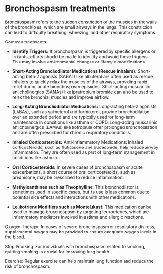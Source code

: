 # Bronchospasm treatments

Bronchospasm refers to the sudden constriction of the muscles in the walls of the bronchioles, which are small airways in the lungs. This constriction can lead to difficulty breathing, wheezing, and other respiratory symptoms.

Common treatments:

* **Identify Triggers:** If bronchospasm is triggered by specific allergens or irritants, efforts should be made to identify and avoid these triggers. This may involve environmental changes or lifestyle modifications.

* **Short-Acting Bronchodilator Medications (Rescue Inhalers):** Short-acting beta-2 agonists (SABAs) like albuterol are often used as rescue inhalers to quickly relax the muscles of the airways, providing rapid relief during acute bronchospasm episodes. Short-acting muscarinic anticholinergics (SAMAs) like ipratropium bromide can also be used to relax the bronchial muscles and improve airflow.

* **Long-Acting Bronchodilator Medications:** Long-acting beta-2 agonists (LABAs), such as salmeterol and formoterol, provide bronchodilation over an extended period and are typically used for long-term maintenance in conditions like asthma or COPD. Long-acting muscarinic anticholinergics (LAMAs) like tiotropium offer prolonged bronchodilation and are often prescribed for chronic respiratory conditions.

* **Inhaled Corticosteroids:** Anti-Inflammatory Medications: Inhaled corticosteroids, such as fluticasone and budesonide, help reduce airway inflammation. They are often used as part of long-term management in conditions like asthma.

* **Oral Corticosteroids:** In severe cases of bronchospasm or acute exacerbations, a short course of oral corticosteroids, such as prednisone, may be prescribed to reduce inflammation.

* **Methylxanthines such as Theophylline:** This bronchodilator is sometimes used in specific cases, but its use is less common due to potential side effects and interactions with other medications.

* **Leukotriene Modifiers such as Montelukast:** This medication can be used to manage bronchospasm by targeting leukotrienes, which are inflammatory mediators involved in asthma and allergic reactions.

Oxygen Therapy: In cases of severe bronchospasm or respiratory distress, supplemental oxygen may be provided to ensure adequate oxygen levels in the blood.

Stop Smoking: For individuals with bronchospasm related to smoking, quitting smoking is crucial for improving lung health.

Exercise: Regular exercise can help maintain lung function and reduce the risk of bronchospasm.
